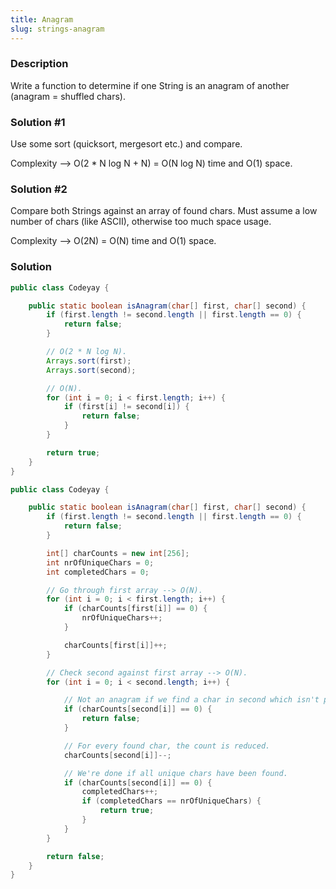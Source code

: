 ```yaml
---
title: Anagram
slug: strings-anagram
---
```


### Description
Write a function to determine if one String is an anagram of another (anagram = shuffled chars).


### Solution #1
Use some sort (quicksort, mergesort etc.) and compare.

Complexity --> O(2 * N log N + N) =  O(N log N)  time and O(1) space.


### Solution #2
Compare both Strings against an array of found chars. Must assume a low number of chars (like ASCII), otherwise too much space usage.

Complexity --> O(2N) = O(N) time and O(1) space.

### Solution

```java
public class Codeyay {

    public static boolean isAnagram(char[] first, char[] second) {
        if (first.length != second.length || first.length == 0) {
            return false;
        }

        // O(2 * N log N).
        Arrays.sort(first);
        Arrays.sort(second);

        // O(N).
        for (int i = 0; i < first.length; i++) {
            if (first[i] != second[i]) {
                return false;
            }
        }

        return true;
    }
}
```

```java
public class Codeyay {

    public static boolean isAnagram(char[] first, char[] second) {
        if (first.length != second.length || first.length == 0) {
            return false;
        }

        int[] charCounts = new int[256];
        int nrOfUniqueChars = 0;
        int completedChars = 0;

        // Go through first array --> O(N).
        for (int i = 0; i < first.length; i++) {
            if (charCounts[first[i]] == 0) {
                nrOfUniqueChars++;
            }

            charCounts[first[i]]++;
        }

        // Check second against first array --> O(N).
        for (int i = 0; i < second.length; i++) {

            // Not an anagram if we find a char in second which isn't present in first.
            if (charCounts[second[i]] == 0) {
                return false;
            }

            // For every found char, the count is reduced.
            charCounts[second[i]]--;

            // We're done if all unique chars have been found.
            if (charCounts[second[i]] == 0) {
                completedChars++;
                if (completedChars == nrOfUniqueChars) {
                    return true;
                }
            }
        }

        return false;
    }
}
```
